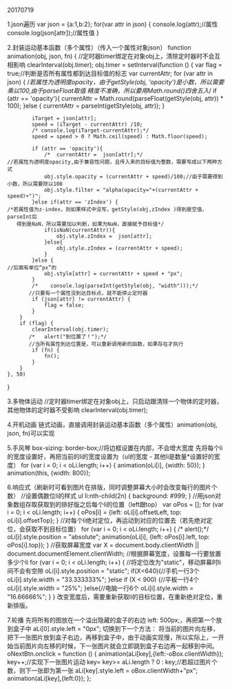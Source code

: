 20170719

1.json遍历
var json = {a:1,b:2};
        for(var attr in json) {
            console.log(attr);//属性
            console.log(json[attr]);//属性值
        }

2.封装运动基本函数（多个属性）（传入一个属性对象json）
function animation(obj, json, fn) {
    //定时器timer绑定在对象obj上，清除定时器时不会互相影响
    clearInterval(obj.timer);
    obj.timer = setInterval(function () {
        var flag = true;//判断是否所有属性都到达目标值的标志
        var currentAttr;
        for (var attr in json) {
              /*若属性为透明度opacity，由于getStyle(obj, 'opacity')是小数，所以需要乘以100,由于parseFloat取值                 精度不准确，所以要用Math.round()四舍五入*/
            if (attr == 'opacity'){
                currentAttr = Math.round(parseFloat(getStyle(obj, attr)) * 100);
            }else
            {
                currentAttr = parseInt(getStyle(obj, attr));
            }

            iTarget = json[attr];
            speed = (iTarget - currentAttr) /10;
            /* console.log(iTarget-currentAttr);*/
            speed = speed > 0 ? Math.ceil(speed) : Math.floor(speed);

            if (attr == 'opacity'){
                /*  currentAttr =  json[attr];*/
	//若属性为透明度opacity,由于兼容性问题，且传入来的目标值为整数，需要写成以下两种方式
                obj.style.opacity = (currentAttr + speed)/100;//由于需要得到小数，所以需要除以100
                obj.style.filter = "alpha(opacity="+(currentAttr + speed)+")";
            }else if(attr == 'zIndex') {
	/*若属性值为z-index，则如果样式中没写，getStyle(obj,zIndex )得到是空值，parseInt后
	   得到是NaN，所以需要加以判断，如果为NaN，直接赋予目标值*/
                if(isNaN(currentAttr)){
                    obj.style.zIndex =  json[attr];
                }else{
                    obj.style.zIndex = (currentAttr + speed);
                }
            }else {
	//后面有单位“px”的
                obj.style[attr] = currentAttr + speed + "px";
            }
            /*    console.log(parseInt(getStyle(obj, "width")));*/
           //只要有一个属性没到达目标点，就不能停止定时器
            if (json[attr] != currentAttr) {
                flag = false;
            }
        }
        if (flag) {
            clearInterval(obj.timer);
           /*   alert("到位置了！");*/
           //当所有属性到达位置是，可以重新调用新的函数，如果存在才执行
            if (fn) {
                fn();
            }
        }
    }, 50)
}

3.多物体运动
//定时器timer绑定在对象obj上，只启动跟清除一个物体的定时器，其他物体的定时器不受影响
    clearInterval(obj.timer);

4.开机动画
链式动画，直接调用封装运动基本函数（多个属性）animation(obj, json, fn)可以实现

5.手风琴
box-sizing: border-box;//将边框设置在内部，不会增大宽度
先将每个li的宽度设置好，再把当前的li的宽度设置为（ul的宽度 - 其他li是数量*设置好的宽度）
  for (var i = 0; i < oLi.length; i++) {
        animation(oLi[i], {width: 50});
  }
   animation(this, {width: 800});

6.响应式（刷新时可看到图片在排版，同时调整屏幕大小时会改变每行的图片个数）
//设置偶数位li的样式
  ul li:nth-child(2n) {
            background: #999;
  }
//用json对象数组存取获取到的排好版之后每个li的位置（left跟top）
 var oPos = [];
for (var i = 0; i < oLi.length; i++) {
     oPos[i] = {left: oLi[i].offsetLeft, top: oLi[i].offsetTop};
}
//对每个li绝对定位，再运动到对应的位置去（若先绝对定位，会获取不到目标位置）
for (var i = 0; i < oLi.length; i++) {
     /*  alert();*/
    oLi[i].style.position = "absolute";
    animation(oLi[i], {left: oPos[i].left, top: oPos[i].top});
 }
//获取屏幕宽度
  var X = document.body.clientWidth || document.documentElement.clientWidth;
//根据屏幕宽度，设置每一行要放置多少个li
  for (var i = 0; i < oLi.length; i++) {
          //将定位改为"static"，移动屏幕时li间不会有空隙
          oLi[i].style.position = "static";
          if(X<640){//手机一行3个
               oLi[i].style.width = "33.333333%";
           }else if (X < 900) {//平板一行4个
               oLi[i].style.width = "25%";
           }else{//电脑一行6个
               oLi[i].style.width = "16.66666%";
           }
  }
改变宽度后，需要重新获取li的目标位置，在重新绝对定位，重新排版。

7.轮播
先将所有的图放在一个溢出隐藏的盒子的右边 left: 500px;，再把第一个放到盒子中  aLi[0].style.left = "0px";
切换到下一个方法：
将当前的图片向左移，把下一张图片放到盒子右边，再移到盒子中，由于动画实现慢，所以实际上，一开始当前图片向左移的时候，下一张图片就会立即跳到盒子右边再一起移到中间。
 oNextBtn.onclick = function () {
                animation(aLi[key],{left:-oBox.clientWidth});
                key++;//实现下一张图片运动
                key= key>= aLi.length ? 0 : key;//若超过图片个数，则下一张即为第一张
 	 aLi[key].style.left = oBox.clientWidth+"px";
                animation(aLi[key],{left:0});
     };
